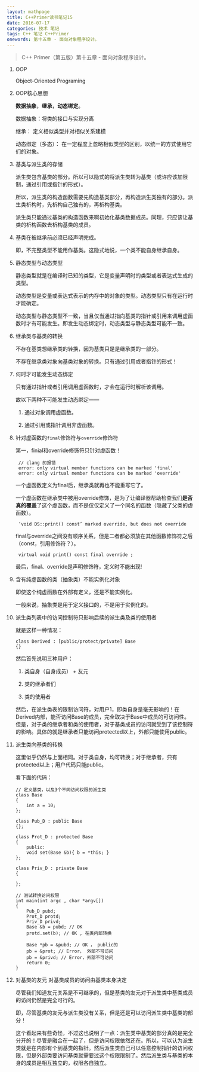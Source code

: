 ```yaml
---
layout: mathpage
title: C++Primer读书笔记15
date: 2016-07-17
categories: 技术 笔记 
tags: C++ 笔记 C++Primer
onewords: 第十五章 - 面向对象程序设计。
---
```

> C++ Primer（第五版）第十五章 - 面向对象程序设计。

1. OOP

    Object-Oriented Programing

2. OOP核心思想

    **数据抽象**，**继承**，**动态绑定**。

    数据抽象：将类的接口与实现分离

    继承： 定义相似类型并对相似关系建模

    动态绑定（多态）： 在一定程度上忽略相似类型的区别，以统一的方式使用它们的对象。

3. 基类与派生类的存储

    派生类包含基类的部分。所以可以隐式的将派生类转为基类（或许应该加限制，通过引用或指针的形式）。

    所以，派生类的构造函数需要先构造基类部分，再构造派生类独有的部分。派生类析构时，先析构自己独有的，再析构基类。

    派生类只能通过基类的构造函数来啊初始化基类数据成员。同理，只应该让基类的析构函数去析构基类的成员。

4. 基类在被继承前必须已经声明完成。

    即，不完整类型不能用作基类。这隐式地说，一个类不能自身继承自身。

5. 静态类型与动态类型

    静态类型就是在编译时已知的类型，它是变量声明时的类型或者表达式生成的类型。

    动态类型是变量或表达式表示的内存中的对象的类型。动态类型只有在运行时才能确定。

    动态类型与静态类型不一致，当且仅当通过指向基类的指针或引用来调用虚函数时才有可能发生。即发生动态绑定时，动态类型与静态类型可能不一致。

6. 继承类与基类的转换

    不存在基类想继承类的转换，因为基类只是是继承类的一部分。

    不存在继承类对象向基类对象的转换。只有通过引用或者指针的形式！

7. 何时才可能发生动态绑定

    只有通过指针或者引用调用虚函数时，才会在运行时解析该调用。

    故以下两种不可能发生动态绑定——

    1. 通过对象调用虚函数。

    2. 通过引用或指针调用非虚函数。

8. 针对虚函数的`final`修饰符与`override`修饰符

    第一，finial和override修饰符只针对虚函数！

        // clang 的报错
        error: only virtual member functions can be marked 'final'
        error: only virtual member functions can be marked 'override'

    一个虚函数定义为final后，继承类就再也不能重写它了。

    一个虚函数在继承类中被用override修饰，是为了让编译器帮助检查我们**是否真的覆盖**了这个虚函数，而不是仅仅定义了一个同名的函数（隐藏了父类的虚函数）。

        ‘void DS::print() const’ marked override, but does not override

    final与override之间没有顺序关系，但是二者都必须放在其他函数修饰符之后（const，引用修饰符？）。

        virtual void print() const final override ;

    最后，final、override是声明修饰符，定义时不能出现!

9. 含有纯虚函数的类（抽象类）不能实例化对象

    即使这个纯虚函数在外部有定义，还是不能实例化。

    一般来说，抽象类是用于定义接口的，不是用于实例化的。

10. 派生类列表中的访问控制符只影响后续的派生类及类的使用者

    就是这样一种情况：

        class Derived : [public/protect/private] Base
        {}

    然后首先说明三种用户：

    1. 类自身（自身成员） + 友元

    2. 类的继承者们

    3. 类的使用者

    然后，在派生类表的限制访问符，对用户1，即类自身是毫无影响的！在Derived内部，能否访问Base的成员，完全取决于Base中成员的可访问性。但是，对于类的继承者和类的使用者，对于基类成员的访问就受到了该控制符的影响。具体的就是继承者只能访问protected以上，外部只能使用public。

11. 派生类向基类的转换

    这里似乎仍然与上面相同。对于类自身，均可转换；对于继承者，只有protected以上；用户代码只能public。

    看下面的代码：

        // 定义基类，以及3个不同访问权限的派生类
        class Base
        {
            int a = 10;
        };

        class Pub_D : public Base
        {};

        class Prot_D : protected Base
        {
            public:
            void set(Base &b){ b = *this; }
        };

        class Priv_D : private Base
        {
            
        };

        // 测试转换访问权限
        int main(int argc , char *argv[])
        {
            Pub_D pubd;
            Prot_D protd;
            Priv_D privd;
            Base &b = pubd; // OK
            protd.set(b); // OK , 在类内部转换

            Base *pb = &pubd; // OK ， public的
            pb = &prot; // Error， 外部不可访问
            pb = &privd; // Error，外部不可访问
            return 0;
        }



12. 对基类的友元 对基类成员的访问由基类本身决定

    尽管我们知道友元关系是不可继承的，但是基类的友元对于派生类中基类成员的访问仍然是完全可行的。

    即，尽管基类的友元与派生类没有关系，但是还是可以访问派生类中基类的部分！

    这个看起来有些奇怪，不过这也说明了一点：派生类中基类的部分真的是完全分开的！尽管是融合在一起了，但是访问权限依然还在。所以，可以认为派生类就是在内部有个到基类的指针。然后派生类自己可以任意控制指针的访问权限，但是外部类要访问基类就需要过这个权限限制了。然后派生类与基类的本身的成员是相互独立的，权限各自独立。